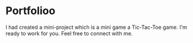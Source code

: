 # Portfolioo
I had created  a mini-project which is a mini game a Tic-Tac-Toe game. I'm ready to work for you. Feel free to connect with me.
